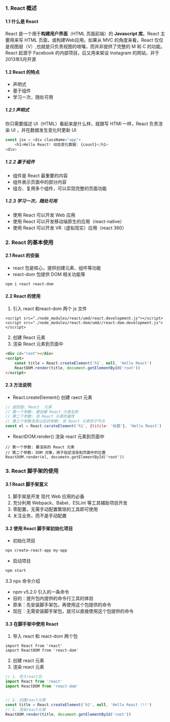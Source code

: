 ### 1. React 概述

#### 1.1 什么是 React 

React 是一个用于**构建用户界面**（HTML 页面前端）的 **Javascript 库**。React 主要用来写 HTML 页面，或构建Web应用。如果从 MVC 的角度来看，React 仅仅是视图层（V）,也就是只负责视图的喧嚷，而并非提供了完整的 M 和 C 的功能。React 起源于 Facebook 的内部项目，后又用来架设 Instagram 的网站，并于2013年5月开源

#### 1.2 React 的特点

- 声明式
- 基于组件
- 学习一次，随处可用

##### 1.2.1 声明式

你只需要描述 UI（HTML）看起来是什么样，就跟写 HTMl 一样，React 负责渲染 UI ，并在数据发生变化时更新 UI

```javascript
const jsx = <div className="app">
	<h1>Hello React! 动态变化数据: {count}</h1>
<div>
```

##### 1.2.2 基于组件

- 组件是 React 最重要的内容
- 组件表示页面中的部分内容
- 组合、复用多个组件，可以实现完整的页面功能

##### 1.2.3 学习一次，随处可用

- 使用 React 可以开发 Web 应用
- 使用 React 可以开发移动端原生的应用（react-native）
- 使用 React 可以开发 VR（虚拟现实）应用（react 360）

### 2. React 的基本使用

#### 2.1 React 的安装

- react 包是核心，提供创建元素、组件等功能
- react-dom 包提供 DOM 相关功能等

```bash
npm i react react-dom
```

#### 2.2 React 的使用

1.  引入 react 和react-dom 两个 js 文件

```
<script src="./node_modules/react/umd/react.development.js"></script>
<script src="./node_modules/react-dom/umd//react-dom.development.js"></script>
```

2.  创建 React 元素
3.  渲染 React 元素到页面中

```html
<div id="root"></div>
<script>
    const title = React.createElement('h1', null, 'Hello React')
    ReactDOM.render(title, document.getElementById('root'))
</script>
```

#### 2.3 方法说明

- React.createElement() 创建 raect  元素

```javascript
// 返回值: React  元素
// 第一个参数: 要创建 React 元素名称
// 第二个参数: 该 React 元素的属性
// 第三个参数及其以后的参数: 该 React 元素的子节点
const el = React.cerateElement('h1', {titile: '标题'}, 'Hello React')
```

- ReactDOM.render() 渲染 react 元素到页面中

```
// 第一个参数: 要渲染的 React 元素
// 第二个参数: DOM 对象，用于指定渲染到页面中的位置
ReactDOM.render(el, documetn.getElementById('root'))
```

### 3. React 脚手架的使用

#### 3.1 React 脚手架意义

1.  脚手架是开发 现代 Web 应用的必备
2.  充分利用 Webpack、Babel、ESLint 等工具辅助项目开发
3.  零配置，无需手动配置繁琐的工具即可使用
4.  关注业务，而不是手动配置

#### 3.2 使用 React 脚手架初始化项目

- 初始化项目

```bash
npx create-react-app my-app
```

- 启动项目

```bash
npm start
```

3.3 npx 命令介绍

- npm v5.2.0 引入的一条命令
- 目的：提升包内提供的命令行工具的体验
- 原来：先安装脚手架包，再使用这个包提供的命令
- 现在：无需安装脚手架包，就可以直接使用这个包提供的命令

#### 3.3  在脚手架中使用 React

1.  导入 react 和 react-dom 两个包

```
import React from 'react'
import ReactDOM from 'react-dom'
```

2.  创建 react 元素
3.  渲染 react 元素

```js
// 1. 导入react包
import React from 'react'
import ReactDOM from 'react-dom'


// 2. 创建react元素
const title = React.createElement('h1', null, 'Hello React !!!')
// 3. 渲染react元素
ReactDOM.render(title, document.getElementById('root'))
```

